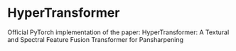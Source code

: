 # HyperTransformer
Official PyTorch implementation of the paper: HyperTransformer: A Textural and Spectral Feature Fusion Transformer for Pansharpening
